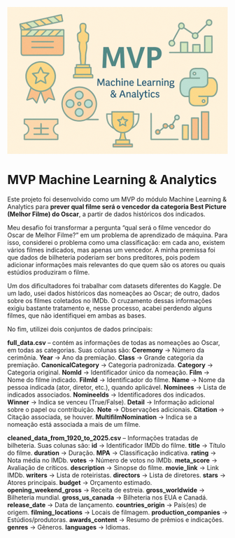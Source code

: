 ![Imagem temática gerada com o chatgpt para ser usada como a capa do MVP](https://github.com/paulalcardoso/MVP_machine_learning/blob/main/Imagem_Capa_MVP_ML.png)

# MVP Machine Learning & Analytics
Este projeto foi desenvolvido como um MVP do módulo Machine Learning & Analytics para **prever qual filme será o vencedor da categoria Best Picture (Melhor Filme) do Oscar**, a partir de dados históricos dos indicados.

Meu desafio foi transformar a pergunta “qual será o filme vencedor do Oscar de Melhor Filme?” em um problema de aprendizado de máquina. Para isso, considerei o problema como uma classificação: em cada ano, existem vários filmes indicados, mas apenas um vencedor. A minha premissa foi que dados de bilheteria poderiam ser bons preditores, pois podem adicionar informações mais relevantes do que quem são os atores ou quais estúdios produziram o filme. 

Um dos dificultadores foi trabalhar com datasets diferentes do Kaggle. De um lado, usei dados históricos das nomeações ao Oscar; de outro, dados sobre os filmes coletados no IMDb. O cruzamento dessas informações exigiu bastante tratamento e, nesse processo, acabei perdendo alguns filmes, que não identifiquei em ambas as bases.

No fim, utilizei dois conjuntos de dados principais:

**full_data.csv** – contém as informações de todas as nomeações ao Oscar, em todas as categorias. Suas colunas são:
**Ceremony** → Número da cerimônia.
**Year** → Ano da premiação.
**Class** → Grande categoria da premiação.
**CanonicalCategory** → Categoria padronizada.
**Category** → Categoria original.
**NomId** → Identificador único da nomeação.
**Film** → Nome do filme indicado.
**FilmId** → Identificador do filme.
**Name** → Nome da pessoa indicada (ator, diretor, etc.), quando aplicável.
**Nominees** → Lista de indicados associados.
**NomineeIds** → Identificadores dos indicados.
**Winner** → Indica se venceu (True/False).
**Detail** → Informação adicional sobre o papel ou contribuição.
**Note** → Observações adicionais.
**Citation** → Citação associada, se houver.
**MultifilmNomination** → Indica se a nomeação está associada a mais de um filme.

**cleaned_data_from_1920_to_2025.csv** – Informações tratadas de bilheteria. Suas colunas são:
**id** → Identificador IMDb do filme.
**title** → Título do filme.
**duration** → Duração.
**MPA** → Classificação indicativa.
**rating** → Nota média no IMDb.
**votes** → Número de votos no IMDb.
**meta_score** → Avaliação de críticos.
**description** → Sinopse do filme.
**movie_link** → Link IMDb.
**writers** → Lista de roteiristas.
**directors** → Lista de diretores.
**stars** → Atores principais.
**budget** → Orçamento estimado.
**opening_weekend_gross** → Receita de estreia.
**gross_worldwide** → Bilheteria mundial.
**gross_us_canada** → Bilheteria nos EUA e Canadá.
**release_date** → Data de lançamento.
**countries_origin** → País(es) de origem.
**filming_locations** → Locais de filmagem.
**production_companies** → Estúdios/produtoras.
**awards_content** → Resumo de prêmios e indicações.
**genres** → Gêneros.
**languages** → Idiomas.
